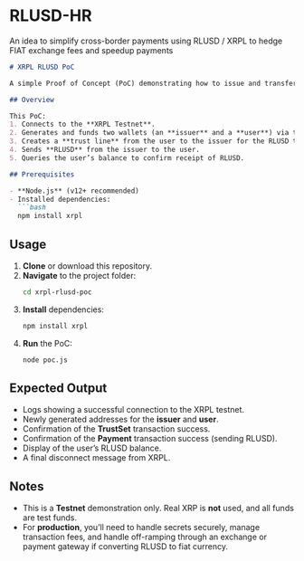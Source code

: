 # RLUSD-HR
An idea to simplify cross-border payments using RLUSD / XRPL to hedge FIAT exchange fees and speedup payments 

```md
# XRPL RLUSD PoC

A simple Proof of Concept (PoC) demonstrating how to issue and transfer a custom token (“RLUSD”) on the XRP Ledger using the **xrpl** JavaScript library.

## Overview

This PoC:
1. Connects to the **XRPL Testnet**.  
2. Generates and funds two wallets (an **issuer** and a **user**) via the **Testnet faucet**.  
3. Creates a **trust line** from the user to the issuer for the RLUSD token.  
4. Sends **RLUSD** from the issuer to the user.  
5. Queries the user’s balance to confirm receipt of RLUSD.

## Prerequisites

- **Node.js** (v12+ recommended)
- Installed dependencies:
  ```bash
  npm install xrpl
  ```

## Usage

1. **Clone** or download this repository.  
2. **Navigate** to the project folder:
   ```bash
   cd xrpl-rlusd-poc
   ```
3. **Install** dependencies:
   ```bash
   npm install xrpl
   ```
4. **Run** the PoC:
   ```bash
   node poc.js
   ```

## Expected Output

- Logs showing a successful connection to the XRPL testnet.  
- Newly generated addresses for the **issuer** and **user**.  
- Confirmation of the **TrustSet** transaction success.  
- Confirmation of the **Payment** transaction success (sending RLUSD).  
- Display of the user’s RLUSD balance.  
- A final disconnect message from XRPL.

## Notes

- This is a **Testnet** demonstration only. Real XRP is **not** used, and all funds are test funds.  
- For **production**, you’ll need to handle secrets securely, manage transaction fees, and handle off-ramping through an exchange or payment gateway if converting RLUSD to fiat currency.
